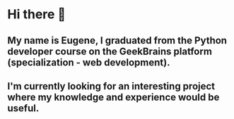 # Hi there 👋
## My name is Eugene, I graduated from the Python developer course on the GeekBrains platform (specialization - web development).
## I'm currently looking for an interesting project where my knowledge and experience would be useful.


<!--
**eugenepro777/eugenepro777** is a ✨ _special_ ✨ repository because its `README.md` (this file) appears on your GitHub profile.

Here are some ideas to get you started:

- 🔭 I’m currently working on ...
- 🌱 I’m currently learning ...
- 👯 I’m looking to collaborate on ...
- 🤔 I’m looking for help with ...
- 💬 Ask me about ...
- 📫 How to reach me: ...
- 😄 Pronouns: ...
- ⚡ Fun fact: ...
-->
